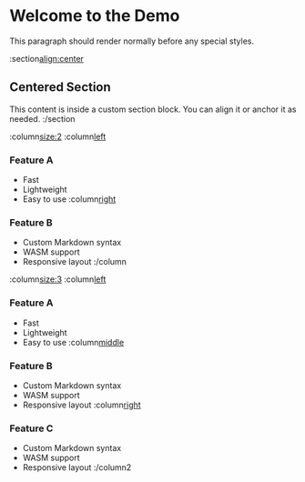 # Welcome to the Demo

This paragraph should render normally before any special styles.

:section[align:center](#intro)
## Centered Section
This content is inside a custom section block. You can align it or anchor it as needed.
:/section

:column[size:2](#features)
:column[left]()
### Feature A
- Fast
- Lightweight
- Easy to use
:column[right]()
### Feature B
- Custom Markdown syntax
- WASM support
- Responsive layout
:/column

:column[size:3](#ftesteatures)
:column[left]()
### Feature A
- Fast
- Lightweight
- Easy to use
:column[middle]()
### Feature B
- Custom Markdown syntax
- WASM support
- Responsive layout
:column[right]()
### Feature C
- Custom Markdown syntax
- WASM support
- Responsive layout
:/column2
